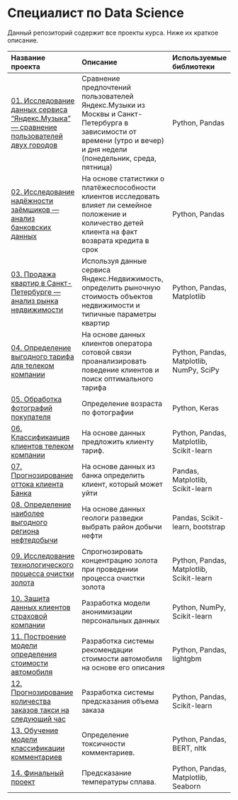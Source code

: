 # Специалист по Data Science 
Данный репозиторий содержит все проекты курса. Ниже их краткое описание.   
   
| Название проекта      | Описание               | Используемые библиотеки     |
| :-------------------- | :--------------------- |:--------------------------- |
| [01. Исследование данных сервиса “Яндекс.Музыка” — сравнение пользователей двух городов](https://github.com/suslovsergeu/Yandex_Practicum/tree/main/01.%20Music%20in%20cities) | Сравнение предпочтений пользователей Яндекс.Музыки из Москвы и Санкт-Петербурга в зависимости от времени (утро и вечер) и дня недели (понедельник, среда, пятница) | Python, Pandas |
| [02. Исследование надёжности заёмщиков — анализ банковских данных](https://github.com/suslovsergeu/Yandex_Practicum/tree/main/02.%20Credit%20scoring) | На основе статистики о платёжеспособности клиентов исследовать влияет ли семейное положение и количество детей клиента на факт возврата кредита в срок | Python, Pandas |
| [03. Продажа квартир в Санкт-Петербурге — анализ рынка недвижимости](https://github.com/suslovsergeu/Yandex_Practicum/tree/main/03.%20Real%20estate%20price) | Используя данные сервиса Яндекс.Недвижимость, определить рыночную стоимость объектов недвижимости и типичные параметры квартир | Python, Pandas, Matplotlib |
| [04. Определение выгодного тарифа для телеком компании](https://github.com/suslovsergeu/Yandex_Practicum/tree/main/04.%20Mobile%20tariffs) | На основе данных клиентов оператора сотовой связи проанализировать поведение клиентов и поиск оптимального тарифа | Python, Pandas, Matplotlib, NumPy, SciPy |
| [05. Обработка фотографий покупателя](https://github.com/suslovsergeu/Yandex_Practicum/tree/main/05.%20Age%20recognition) | Определение возраста по фотографии | Python, Keras |
| [06. Классификаиция клиентов телеком компании](https://github.com/suslovsergeu/Yandex_Practicum/tree/main/06.%20Clients%20classification) | На основе данных предложить клиенту тариф. | Python, Pandas, Matplotlib, Scikit-learn |
| [07. Прогнозирование оттока клиента Банка](https://github.com/suslovsergeu/Yandex_Practicum/tree/main/07.%20Leaving%20score) | На основе данных из банка определить клиент, который может уйти | Pandas, Matplotlib, Scikit-learn |
| [08. Определение наиболее выгодного региона нефтедобычи](https://github.com/suslovsergeu/Yandex_Practicum/tree/main/08.%20Oil%20production) | На основе данных геологи разведки выбрать район добычи нефти | Pandas, Scikit-learn, bootstrap |
| [09. Исследование технологического процесса очистки золота](https://github.com/suslovsergeu/Yandex_Practicum/tree/main/09.%20Gold%20field) | Спрогнозировать концентрацию золота при проведении процесса очистки золота | Python, Pandas, Matplotlib, Scikit-learn |
| [10. Защита данных клиентов страховой компании](https://github.com/suslovsergeu/Yandex_Practicum/tree/main/10.%20Clients%20data) | Разработка модели анонимизации персональных данных | Python, NumPy, Scikit-learn |
| [11. Построение модели определения стоимости автомобиля](https://github.com/suslovsergeu/Yandex_Practicum/tree/main/11.%20Car%20price) | Разработка системы рекомендации стоимости автомобиля на основе его описания | Python, Pandas, lightgbm |
| [12. Прогнозирование количества заказов такси на следующий час](https://github.com/suslovsergeu/Yandex_Practicum/tree/main/12.%20Taxi%20orders) | Разработка системы предсказания объема заказа | Python, Pandas, Scikit-learn |
| [13. Обучение модели классификации комментариев](https://github.com/suslovsergeu/Yandex_Practicum/tree/main/13.%20Comments%20analysis) | Определение токсичности комментариев. | Python, Pandas, BERT, nltk |
| [14. Финальный проект](https://github.com/suslovsergeu/Yandex_Practicum/tree/main/14.%20Final%20project) | Предсказание температуры сплава. | Python, Pandas, Matplotlib, Seaborn |
